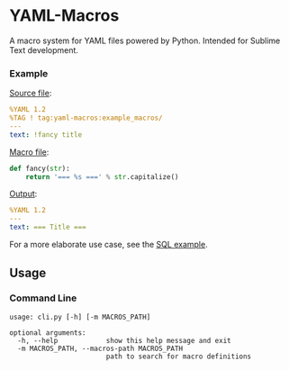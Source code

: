 # YAML-Macros

A macro system for YAML files powered by Python. Intended for Sublime Text development.

### Example

[Source file](examples/basic/example.yaml.yaml-macros):

```yaml
%YAML 1.2
%TAG ! tag:yaml-macros:example_macros/
---
text: !fancy title
```

[Macro file](examples/basic/example_macros.py):

```python
def fancy(str):
    return '=== %s ===' % str.capitalize()
```

[Output](examples/basic/example.yaml):

```yaml
%YAML 1.2
---
text: === Title ===
```

For a more elaborate use case, see the [SQL example](examples/sql_syntax).

## Usage

### Command Line

```
usage: cli.py [-h] [-m MACROS_PATH]

optional arguments:
  -h, --help            show this help message and exit
  -m MACROS_PATH, --macros-path MACROS_PATH
                        path to search for macro definitions
```